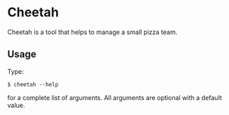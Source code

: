 # Cheetah

Cheetah is a tool that helps to manage a small pizza team.

## Usage

Type:

    $ cheetah --help
    
for a complete list of arguments. All arguments are optional with a default value.